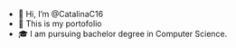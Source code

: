 - 👋 Hi, I’m @CatalinaC16
- 🌱 This is my portofolio
- 🎓 I am pursuing bachelor degree in Computer Science. 

<!---
CatalinaC16/CatalinaC16 is a ✨ special ✨ repository because its `README.md` (this file) appears on your GitHub profile.
You can click the Preview link to take a look at your changes.
--->
